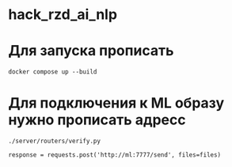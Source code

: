 # hack_rzd_ai_nlp

# Для запуска прописать
```angular2html
docker compose up --build
```

# Для подключения к ML образу нужно прописать адресс 
```angular2html
./server/routers/verify.py
```
```
response = requests.post('http://ml:7777/send', files=files)
```